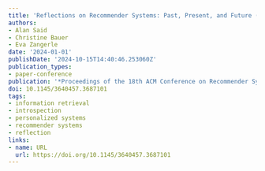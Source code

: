 ```yaml
---
title: 'Reflections on Recommender Systems: Past, Present, and Future (INTROSPECTIVES)'
authors:
- Alan Said
- Christine Bauer
- Eva Zangerle
date: '2024-01-01'
publishDate: '2024-10-15T14:40:46.253060Z'
publication_types:
- paper-conference
publication: '*Proceedings of the 18th ACM Conference on Recommender Systems*'
doi: 10.1145/3640457.3687101
tags:
- information retrieval
- introspection
- personalized systems
- recommender systems
- reflection
links:
- name: URL
  url: https://doi.org/10.1145/3640457.3687101
---
```

